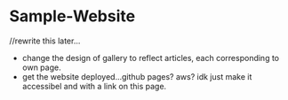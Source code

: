 # Sample-Website
//rewrite this later...

- change the design of gallery to reflect articles, each corresponding to own page.
- get the website deployed...github pages? aws? idk just make it accessibel and with a link on this page. 
